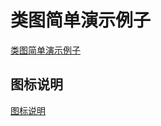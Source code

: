 # 类图简单演示例子

[类图简单演示例子](http://infocenter.sybase.com/help/index.jsp?topic=/com.sybase.infocenter.dc38086.1610/doc/html/rad1232632566113.html "类图简单演示例子")

## 图标说明

[图标说明](http://infocenter.sybase.com/help/index.jsp?topic=/com.sybase.infocenter.dc38086.1610/doc/html/rad1232632675977.html "图标说明")





